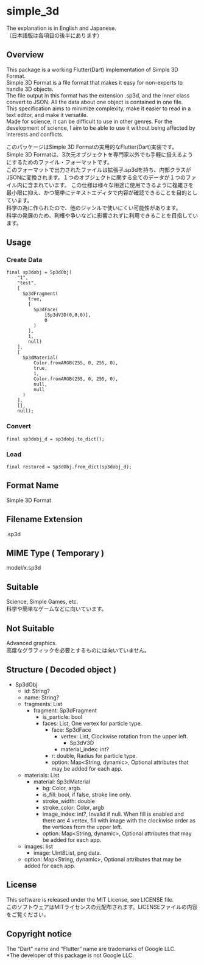 # simple_3d

The explanation is in English and Japanese.  
（日本語版は各項目の後半にあります）  

## Overview
This package is a working Flutter(Dart) implementation of Simple 3D Format.  
Simple 3D Format is a file format that makes it easy for non-experts to handle 3D objects.  
The file output in this format has the extension .sp3d, and the inner class convert to JSON. All the data about one object is contained in one file.  
This specification aims to minimize complexity, make it easier to read in a text editor, and make it versatile.  
Made for science, it can be difficult to use in other genres. 
For the development of science, I aim to be able to use it without being affected by interests and conflicts.

このパッケージはSimple 3D Formatの実用的なFlutter(Dart)実装です。  
Simple 3D Formatは、3次元オブジェクトを専門家以外でも手軽に扱えるようにするためのファイル・フォーマットです。  
このフォーマットで出力されたファイルは拡張子.sp3dを持ち、内部クラスがJSONに変換されます。１つのオブジェクトに関する全てのデータが１つのファイル内に含まれています。
この仕様は様々な用途に使用できるように複雑さを最小限に抑え、かつ簡単にテキストエディタで内容が確認できることを目的としています。  
科学の為に作られたので、他のジャンルで使いにくい可能性があります。  
科学の発展のため、利権や争いなどに影響されずに利用できることを目指しています。  

## Usage
### Create Data
    final sp3dobj = Sp3dObj(
        "1",
        "test",
        [
          Sp3dFragment(
            true,
            [
              Sp3dFace(
                  [Sp3dV3D(0,0,0)],
                  0
              )
            ],
            1,
            null)
        ],
        [
          Sp3dMaterial(
              Color.fromARGB(255, 0, 255, 0),
              true,
              1,
              Color.fromARGB(255, 0, 255, 0),
              null,
              null
          )
        ],
        [],
        null);
### Convert
    final sp3dobj_d = sp3dobj.to_dict();
### Load
    final restored = Sp3dObj.from_dict(sp3dobj_d);

## Format Name
Simple 3D Format

## Filename Extension
.sp3d

## MIME Type ( Temporary )
model/x.sp3d

## Suitable
Science, Simple Games, etc.   
科学や簡単なゲームなどに向いています。

## Not Suitable
Advanced graphics.  
高度なグラフィックを必要とするものには向いていません。

## Structure ( Decoded object )
- Sp3dObj
    - id: String?
    - name: String?
    - fragments: List
        - fragment: Sp3dFragment
            - is_particle: bool
            - faces: List, One vertex for particle type.
                - face: Sp3dFace
                    - vertex: List, Clockwise rotation from the upper left.
                        - Sp3dV3D
                    - material_index: int?
                - r: double, Radius for particle type.
                - option: Map<String, dynamic>, Optional attributes that may be added for each app.
    - materials: List
        - material: Sp3dMaterial
            - bg: Color, argb.
            - is_fill: bool, if false, stroke line only.
            - stroke_width: double
            - stroke_color: Color, argb
            - image_index: int?, Invalid if null. When fill is enabled and there are 4 vertex, fill with image with the clockwise order as the vertices from the upper left.
            - option: Map<String, dynamic>, Optional attributes that may be added for each app.
    - images: list
        - image: Uint8List, png data.
    - option: Map<String, dynamic>, Optional attributes that may be added for each app.

## License
This software is released under the MIT License, see LICENSE file.  
このソフトウェアはMITライセンスの元配布されます。LICENSEファイルの内容をご覧ください。

## Copyright notice
The “Dart” name and “Flutter” name are trademarks of Google LLC.  
*The developer of this package is not Google LLC.